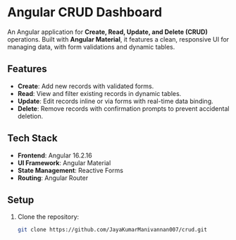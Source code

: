 # Angular CRUD Dashboard

An Angular application for **Create, Read, Update, and Delete (CRUD)** operations. Built with **Angular Material**, it features a clean, responsive UI for managing data, with form validations and dynamic tables.

## Features

- **Create**: Add new records with validated forms.
- **Read**: View and filter existing records in dynamic tables.
- **Update**: Edit records inline or via forms with real-time data binding.
- **Delete**: Remove records with confirmation prompts to prevent accidental deletion.

## Tech Stack

- **Frontend**: Angular 16.2.16
- **UI Framework**: Angular Material
- **State Management**: Reactive Forms
- **Routing**: Angular Router

## Setup

1. Clone the repository:
   ```bash
   git clone https://github.com/JayaKumarManivannan007/crud.git 
